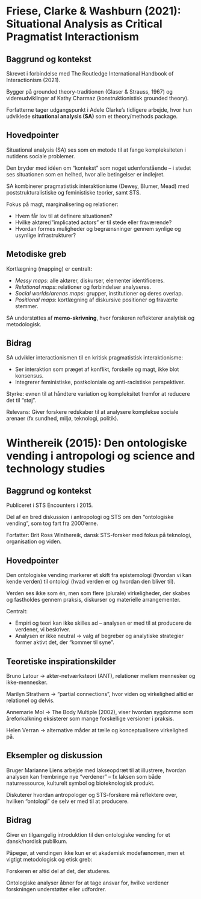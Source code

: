 # Friese, Clarke & Washburn (2021): Situational Analysis as Critical Pragmatist Interactionism

## Baggrund og kontekst

Skrevet i forbindelse med The Routledge International Handbook of Interactionism (2021).

Bygger på grounded theory-traditionen (Glaser & Strauss, 1967) og videreudviklinger af Kathy Charmaz (konstruktionistisk grounded theory).

Forfatterne tager udgangspunkt i Adele Clarke’s tidligere arbejde, hvor hun udviklede **situational analysis (SA)** som et theory/methods package.

## Hovedpointer

Situational analysis (SA) ses som en metode til at fange kompleksiteten i nutidens sociale problemer.

Den bryder med idéen om “kontekst” som noget udenforstående – i stedet ses situationen som en helhed, hvor alle betingelser er indlejret.

SA kombinerer pragmatistisk interaktionisme (Dewey, Blumer, Mead) med poststrukturalistiske og feministiske teorier, samt STS.

Fokus på magt, marginalisering og relationer:
* Hvem får lov til at definere situationen?
* Hvilke aktører/”implicated actors” er til stede eller fraværende?
* Hvordan formes muligheder og begrænsninger gennem synlige og usynlige infrastrukturer?

## Metodiske greb
Kortlægning (mapping) er centralt:
* *Messy maps*: alle aktører, diskurser, elementer identificeres.
* *Relational maps*: relationer og forbindelser analyseres.
* *Social worlds/arenas maps*: grupper, institutioner og deres overlap.
* *Positional maps*: kortlægning af diskursive positioner og fraværte stemmer.

SA understøttes af **memo-skrivning**, hvor forskeren reflekterer analytisk og metodologisk.

## Bidrag

SA udvikler interactionismen til en kritisk pragmatistisk interaktionisme:
* Ser interaktion som præget af konflikt, forskelle og magt, ikke blot konsensus.
* Integrerer feministiske, postkoloniale og anti-racistiske perspektiver.

Styrke: evnen til at håndtere variation og kompleksitet fremfor at reducere det til “støj”.

Relevans: Giver forskere redskaber til at analysere komplekse sociale arenaer (fx sundhed, miljø, teknologi, politik).

# Winthereik (2015): Den ontologiske vending i antropologi og science and technology studies

## Baggrund og kontekst

Publiceret i STS Encounters i 2015.

Del af en bred diskussion i antropologi og STS om den “ontologiske vending”, som tog fart fra 2000’erne.

Forfatter: Brit Ross Winthereik, dansk STS-forsker med fokus på teknologi, organisation og viden.

## Hovedpointer

Den ontologiske vending markerer et skift fra epistemologi (hvordan vi kan kende verden) til ontologi (hvad verden er og hvordan den bliver til).

Verden ses ikke som én, men som flere (plurale) virkeligheder, der skabes og fastholdes gennem praksis, diskurser og materielle arrangementer.

Centralt:
* Empiri og teori kan ikke skilles ad – analysen er med til at producere de verdener, vi beskriver.
* Analysen er ikke neutral → valg af begreber og analytiske strategier former aktivt det, der “kommer til syne”.

## Teoretiske inspirationskilder

Bruno Latour → aktør-netværksteori (ANT), relationer mellem mennesker og ikke-mennesker.

Marilyn Strathern → “partial connections”, hvor viden og virkelighed altid er relationel og delvis.

Annemarie Mol → The Body Multiple (2002), viser hvordan sygdomme som åreforkalkning eksisterer som mange forskellige versioner i praksis.

Helen Verran → alternative måder at tælle og konceptualisere virkelighed på.

## Eksempler og diskussion

Bruger Marianne Liens arbejde med lakseopdræt til at illustrere, hvordan analysen kan frembringe nye “verdener” – fx laksen som både naturressource, kulturelt symbol og bioteknologisk produkt.

Diskuterer hvordan antropologer og STS-forskere må reflektere over, hvilken “ontologi” de selv er med til at producere.

## Bidrag

Giver en tilgængelig introduktion til den ontologiske vending for et dansk/nordisk publikum.

Påpeger, at vendingen ikke kun er et akademisk modefænomen, men et vigtigt metodologisk og etisk greb:

Forskeren er altid del af det, der studeres.

Ontologiske analyser åbner for at tage ansvar for, hvilke verdener forskningen understøtter eller udfordrer.